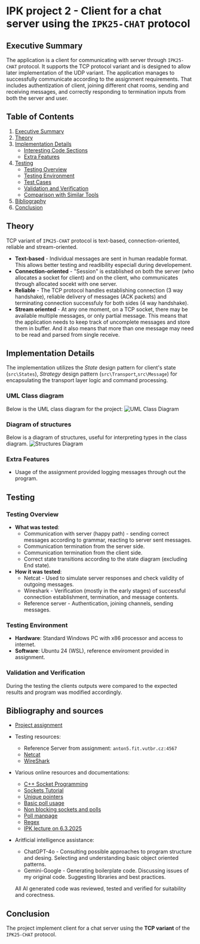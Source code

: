 # IPK project 2 - Client for a chat server using the `IPK25-CHAT` protocol

## Executive Summary
The application is a client for communicating with server through `IPK25-CHAT` protocol. It supports the TCP protocol variant and is designed to allow later implementation of the UDP variant. The application manages to successfully communicate according to the assignment requirements. That includes authentization of client, joining different chat rooms, sending and receiving messages, and correctly responding to termination inputs from both the server and user.

## Table of Contents
1. [Executive Summary](#executive-summary)
2. [Theory](#theory)
3. [Implementation Details](#implementation-details)
   - [Interesting Code Sections](#interesting-code-sections)
   - [Extra Features](#extra-features)
4. [Testing](#testing)
   - [Testing Overview](#testing-overview)
   - [Testing Environment](#testing-environment)
   - [Test Cases](#test-cases)
   - [Validation and Verification](#validation-and-verification)
   - [Comparison with Similar Tools](#comparison-with-similar-tools)
5. [Bibliography](#bibliography)
6. [Conclusion](#conclusion)

## Theory
TCP variant of `IPK25-CHAT` protocol is text-based, connection-oriented, reliable and stream-oriented.

 - **Text-based** - Individual messages are sent in human readable format. This allows better testing and readibility especiall during developement.
 - **Connection-oriented** - "Session" is established on both the server (who allocates a socket for client) and on the client, who communicates through allocated socekt with one server.
 - **Reliable** - The TCP protocol handles establishing connection (3 way handshake), reliable delivery of messages (ACK packets) and terminating connection successfuly for both sides (4 way handshake).
 - **Stream oriented** - At any one moment, on a TCP socket, there may be available multiple messages, or only partial message. This means that the application needs to keep track of uncomplete messages and store them in buffer. And it also means that more than one message may need to be read and parsed from single receive.

## Implementation Details
The implementation utilizes the *State* design pattern for client's state (`src\States`), *Strategy* design pattern (`src\Transport`,`src\Message`) for encapsulating the transport layer logic and command processing.

### UML Class diagram
Below is the UML class diagram for the project:
![UML Class Diagram](docs/diagrams-class_diagram.drawio.svg)

### Diagram of structures
Below is a diagram of structures, useful for interpreting types in the class diagram.
![Structures Diagram](docs/diagrams-structures.drawio.svg)

### Extra Features
 - Usage of the assignment provided logging messages through out the program.

## Testing
### Testing Overview
- **What was tested**: 
  - Communication with server (happy path) - sending correct messages according to grammar, reacting to server sent messages.
  - Communication termination from the server side.
  - Communication termination from the client side.
  - Correct state transitions according to the state diagram (excluding End state).
- **How it was tested**: 
  - Netcat - Used to simulate server responses and check validity of outgoing messages.
  - Wireshark - Verification (mostly in the early stages) of successful connection establishment, termination, and message contents.
  - Reference server - Authentication, joining channels, sending messages.

### Testing Environment
- **Hardware**: Standard Windows PC with x86 processor and access to internet.
- **Software**: Ubuntu 24 (WSL), reference enviroment provided in assignment.

### Validation and Verification
During the testing the clients outputs were compared to the expected results and program was modified accordingly.

## Bibliography and sources
 - [Project assignment](https://git.fit.vutbr.cz/NESFIT/IPK-Projects/src/branch/master/Project_2)
 - Testing resources:
   * Reference Server from assignment: `anton5.fit.vutbr.cz:4567`
   * [Netcat](https://cs.wikipedia.org/wiki/Netcat)
   * [WireShark](https://www.wireshark.org/)
 - Various online resources and documentations: 
   * [C++ Socket Programming](https://www.tutorialspoint.com/cplusplus/cpp_socket_programming.htm)
   * [Sockets Tutorial](https://www.linuxhowtos.org/C_C++/socket.htm)
   * [Unique pointers](https://stackoverflow.com/questions/53870522/why-use-stdmake-unique-in-c17)
   * [Basic poll usage](https://www.reddit.com/r/C_Programming/comments/eeqi8r/understanding_how_to_use_poll_in_socket/)
   * [Non blocking sockets and polls](https://stackoverflow.com/questions/37011195/how-to-poll-simultaneously-from-stdin-and-from-sockets)
   * [Poll manpage](https://man7.org/linux/man-pages/man2/poll.2.html)
   * [Regex](https://en.cppreference.com/w/cpp/regex)
   * [IPK lecture on 6.3.2025](https://www.youtube.com/watch?v=6AcrgC4Dcgo&list=PL_eb8wrKJwYvanC5wqUUdG9_BRk8GxrNU&index=17)

 - Aritficial intelligence assistance:
   * ChatGPT-4o - Consulting possible approaches to program structure and desing. Selecting and understanding basic object oriented patterns.
   * Gemini-Google - Generating boilerplate code. Discussing issues of my original code. Suggesting libraries and best practices.
   
   All AI generated code was reviewed, tested and verified for suitability and corectness.


## Conclusion
The project implement client for a chat server using the **TCP variant** of the `IPK25-CHAT` protocol.

